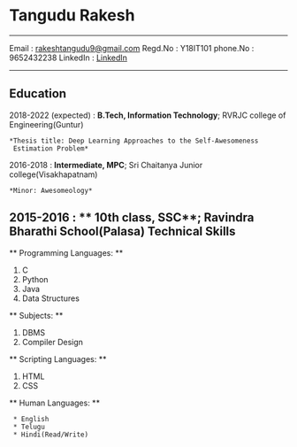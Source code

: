 Tangudu Rakesh
============

 
-------------------    ----------------------------
Email    :  rakeshtangudu9@gmail.com
Regd.No  :  Y18IT101
phone.No :  9652432238
LinkedIn :  [LinkedIn](https://www.linkedin.com/in/rakesh-tangudu-0786821a5/)
-------------------     ----------------------------

Education
---------

2018-2022 (expected)
:   **B.Tech, Information Technology**; RVRJC college of Engineering(Guntur)

    *Thesis title: Deep Learning Approaches to the Self-Awesomeness
     Estimation Problem*

2016-2018
:   **Intermediate, MPC**; Sri Chaitanya Junior college(Visakhapatnam)

    *Minor: Awesomeology*

2015-2016
: ** 10th class, SSC**; Ravindra Bharathi School(Palasa)
Technical Skills
--------------------
** Programming Languages: **
1. C
2. Python
3. Java
4. Data Structures

** Subjects: **
1. DBMS
2. Compiler Design

** Scripting Languages: **
1. HTML
2. CSS

** Human Languages: **

     * English 
     * Telugu
     * Hindi(Read/Write)
